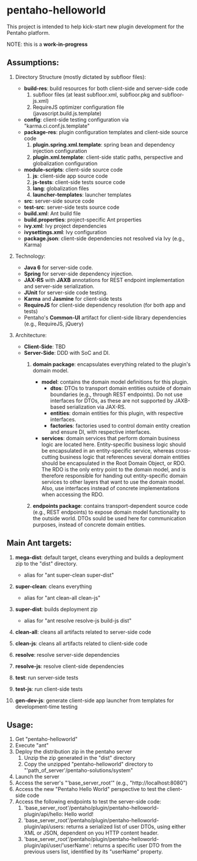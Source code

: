 pentaho-helloworld
==================

This project is intended to help kick-start new plugin development for the Pentaho platform.

NOTE: this is a **work-in-progress**

Assumptions:
------------

1. Directory Structure (mostly dictated by subfloor files):
    - **build-res**: build resources for both client-side and server-side code
        1. subfloor files (at least subfloor.xml, subfloor.pkg and subfloor-js.xml)
        2. RequireJS optimizer configuration file (javascript.build.js.template)
    - **config**: client-side testing configuration via "karma.ci.conf.js.template"
    - **package-res**: plugin configuration templates and client-side source code
		1. **plugin.spring.xml.template**: spring bean and dependency injection configuration
		2. **plugin.xml.template**: client-side static paths, perspective and globalization configuration
    - **module-scripts**: client-side source code
        1. **js**: client-side app source code
        2. **js-tests**: client-side tests source code
        3. **lang**: globalization files
        4. **launcher-templates**: launcher templates
    - **src**: server-side source code
    - **test-src**: server-side tests source code
    - **build.xml**: Ant build file
    - **build.properties**: project-specific Ant properties
    - **ivy.xml**: Ivy project dependencies
    - **ivysettings.xml**: Ivy configuration
    - **package.json**: client-side dependencies not resolved via Ivy (e.g., Karma)

2. Technology:
    - **Java 6** for server-side code.
	- **Spring** for server-side dependency injection.
	- **JAX-RS** with **JAXB** annotations for REST endpoint implementation and server-side serialization.
    - **JUnit** for server-side code testing.
    - **Karma** and **Jasmine** for client-side tests
    - **RequireJS** for client-side dependency resolution (for both app and tests)
    - Pentaho's **Common-UI** artifact for client-side library dependencies (e.g., RequireJS, jQuery)

3. Architecture:
    - **Client-Side**: TBD
    - **Server-Side**: DDD with SoC and DI.
        1. **domain package**: encapsulates everything related to the plugin's domain model.
            - **model**: contains the domain model definitions for this plugin.
                - **dtos**: DTOs to transport domain entities outside of domain boundaries (e.g., through REST endpoints). Do not use interfaces for DTOs, as these are not supported by JAXB-based serialization via JAX-RS.
                - **entities**: domain entities for this plugin, with respective interfaces.
                - **factories**: factories used to control domain entity creation and ensure DI, with respective interfaces.
            - **services**: domain services that perform domain business logic are located here. Entity-specific business logic should be encapsulated in an entity-specific service, whereas cross-cutting business logic that references several domain entities should be encapsulated in the Root Domain Object, or RDO. The RDO is the only entry point to the domain model, and is therefore responsible for handing out entity-specific domain services to other layers that want to use the domain model. Also, use interfaces instead of concrete implementations when accessing the RDO.

        2. **endpoints package**: contains transport-dependent source code (e.g., REST endpoints) to expose domain model functionality to the outside world. DTOs sould be used here for communication purposes, instead of concrete domain entities.
  

Main Ant targets:
-----------------

1. **mega-dist**: default target, cleans everything and builds a deployment zip to the "dist" directory.
	- alias for "ant super-clean super-dist"

2. **super-clean**: cleans everything
	- alias for "ant clean-all clean-js"

3. **super-dist**: builds deployment zip
	- alias for "ant resolve resolve-js build-js dist"

4. **clean-all**: cleans all artifacts related to server-side code

5. **clean-js**: cleans all artifacts related to client-side code

6. **resolve**: resolve server-side dependencies

7. **resolve-js**: resolve client-side dependencies

8. **test**: run server-side tests

9. **test-js**: run client-side tests

10. **gen-dev-js**: generate client-side app launcher from templates for development-time testing


Usage:
------

1. Get "pentaho-helloworld"
2. Execute "ant"
3. Deploy the distribution zip in the pentaho server
	1. Unzip the zip generated in the "dist" directory
	2. Copy the unzipped "pentaho-helloworld" directory to "'path_of_server'/pentaho-solutions/system"
4. Launch the server
5. Access the server's "'base_server_root'" (e.g., "http://localhost:8080")
6. Access the new "Pentaho Hello World" perspective to test the client-side code
7. Access the following endpoints to test the server-side code:
	1. 'base_server_root'/pentaho/plugin/pentaho-helloworld-plugin/api/hello: Hello world!
	2. 'base_server_root'/pentaho/plugin/pentaho-helloworld-plugin/api/users: returns a serialized list of user DTOs, using either XML or JSON, dependent on you HTTP content header.
	3. 'base_server_root'/pentaho/plugin/pentaho-helloworld-plugin/api/user/'userName': returns a specific user DTO from the previous users list, identified by its "userName" property.
